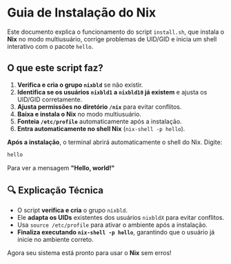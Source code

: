 # Guia de Instalação do Nix

Este documento explica o funcionamento do script `install.sh`, que instala o **Nix** no modo multiusuário, corrige problemas de UID/GID e inicia um shell interativo com o pacote `hello`.

## O que este script faz?

1. **Verifica e cria o grupo `nixbld`** se não existir.
2. **Identifica se os usuários `nixbld1` a `nixbld10` já existem** e ajusta os UID/GID corretamente.
3. **Ajusta permissões no diretório `/nix`** para evitar conflitos.
4. **Baixa e instala o Nix** no modo multiusuário.
5. **Fonteia `/etc/profile`** automaticamente após a instalação.
6. **Entra automaticamente no shell Nix** (`nix-shell -p hello`).

**Após a instalação**, o terminal abrirá automaticamente o shell do Nix. Digite:
   ```bash
   hello
   ```
   Para ver a mensagem **"Hello, world!"**

## 🔍 Explicação Técnica

- O script **verifica e cria** o grupo `nixbld`.
- Ele **adapta os UIDs** existentes dos usuários `nixbldX` para evitar conflitos.
- Usa `source /etc/profile` para ativar o ambiente após a instalação.
- **Finaliza executando `nix-shell -p hello`**, garantindo que o usuário já inicie no ambiente correto.

Agora seu sistema está pronto para usar o **Nix** sem erros!

